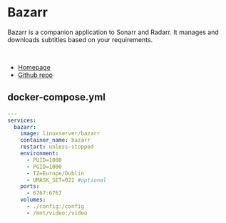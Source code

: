 # Bazarr

Bazarr is a companion application to Sonarr and Radarr. It manages and downloads subtitles based on your requirements.

<br>

- [Homepage](https://www.bazarr.media/)
- [Github repo](https://github.com/morpheus65535/bazarr)


## docker-compose.yml
```yml
---
services:
  bazarr:
    image: linuxserver/bazarr
    container_name: bazarr
    restart: unless-stopped
    environment:
      - PUID=1000
      - PGID=1000
      - TZ=Europe/Dublin
      - UMASK_SET=022 #optional
    ports:
      - 6767:6767
    volumes:
      - ./config:/config
      - /mnt/video:/video
```

